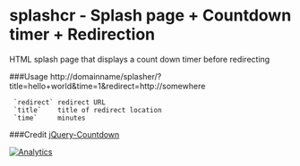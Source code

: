 splashcr - Splash page + Countdown timer + Redirection
===================================
HTML splash page that displays a count down timer before redirecting 

###Usage
http://domainname/splasher/?title=hello+world&time=1&redirect=http://somewhere

     `redirect` redirect URL
     `title`    title of redirect location
     `time`     minutes

###Credit
[jQuery-Countdown](https://github.com/martinaglv/jQuery-Countdown)

[![Analytics](https://ga-beacon.appspot.com/UA-55381661-1/splashcr/readme)](https://github.com/igrigorik/ga-beacon)
